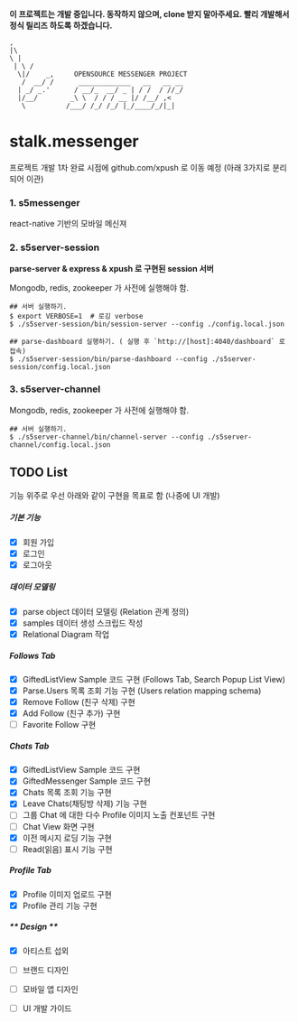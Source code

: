 **이 프로젝트는 개발 중입니다. 동작하지 않으며, clone 받지 말아주세요. 빨리 개발해서 정식 릴리즈 하도록 하겠습니다.**

```
,
|\
\ |
 | \ /
  \|/    _,     OPENSOURCE MESSENGER PROJECT
   /  __/ /      _____________   __   __ __
  | _/ _.'      / __/_  __/ _ | / /  / //_/
  |/__/        _\ \  / / / __ |/ /__/ ,<
   \          /___/ /_/ /_/ |_/____/_/|_|
```

# stalk.messenger

프로젝트 개발 1차 완료 시점에 github.com/xpush 로 이동 예정 (아래 3가지로 분리되어 이관)

### 1. s5messenger

react-native 기반의 모바일 메신져

### 2. s5server-session

**parse-server & express & xpush 로 구현된 session 서버**

Mongodb, redis, zookeeper 가 사전에 실행해야 함.

```
## 서버 실행하기.
$ export VERBOSE=1  # 로깅 verbose
$ ./s5server-session/bin/session-server --config ./config.local.json

## parse-dashboard 실행하기. ( 실행 후 `http://[host]:4040/dashboard` 로 접속)
$ ./s5server-session/bin/parse-dashboard --config ./s5server-session/config.local.json
```

### 3. s5server-channel

Mongodb, redis, zookeeper 가 사전에 실행해야 함.

```
## 서버 실행하기.
$ ./s5server-channel/bin/channel-server --config ./s5server-channel/config.local.json
```

## TODO List

기능 위주로 우선 아래와 같이 구현을 목표로 함 (나중에 UI 개발)

##### 기본 기능
- [x] 회원 가입
- [x] 로그인
- [x] 로그아웃

##### 데이터 모델링
- [x] parse object 데이터 모델링 (Relation 관계 정의)
- [x] samples 데이터 생성 스크립드 작성
- [x] Relational Diagram 작업

##### Follows Tab
- [x] GiftedListView Sample 코드 구현 (Follows Tab, Search Popup List View)
- [x] Parse.Users 목록 조회 기능 구현 (Users relation mapping schema)
- [x] Remove Follow (친구 삭제) 구현
- [x] Add Follow (친구 추가) 구현
- [ ] Favorite Follow 구현

##### Chats Tab
- [x] GiftedListView Sample 코드 구현
- [x] GiftedMessenger Sample 코드 구현
- [x] Chats 목록 조회 기능 구현
- [x] Leave Chats(채팅방 삭제) 기능 구현
- [ ] 그룹 Chat 에 대한 다수 Profile 이미지 노출 컨포넌트 구현
- [ ] Chat View 화면 구현
- [x] 이전 메시지 로딩 기능 구현
- [ ] Read(읽음) 표시 기능 구현

##### Profile Tab
- [x] Profile 이미지 업로드 구현
- [x] Profile 관리 기능 구현

##### ** Design **
- [x] 아티스트 섭외
- [ ] 브랜드 디자인
- [ ] 모바일 앱 디자인
- [ ] UI 개발 가이드 

